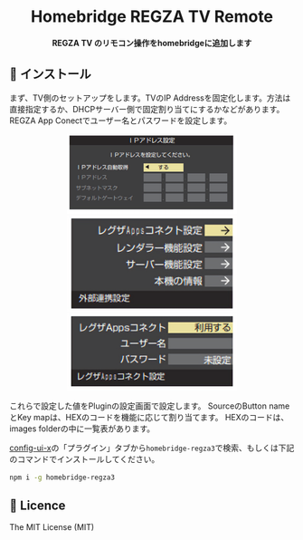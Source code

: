 <div align="center">
  <h1>Homebridge REGZA TV Remote</h1>
</div>

<div align="center">
  <strong>REGZA TV のリモコン操作をhomebridgeに追加します</strong>
</div>

## 📲 インストール
まず、TV側のセットアップをします。TVのIP Addressを固定化します。方法は直接指定するか、DHCPサーバー側で固定割り当てにするかなどがあります。
REGZA App Conectでユーザー名とパスワードを設定します。
<p align="center">
<img src="https://raw.githubusercontent.com/sylpied/homebridge-regza3/main/images/HomebridgeREGZAplugin01.png" width="300">
<img src="https://raw.githubusercontent.com/sylpied/homebridge-regza3/main/images/HomebridgeREGZAplugin02.png" width="300">
<img src="https://raw.githubusercontent.com/sylpied/homebridge-regza3/main/images/HomebridgeREGZAplugin03.png" width="300">
</p>
これらで設定した値をPluginの設定画面で設定します。
SourceのButton nameとKey mapは、HEXのコードを機能に応じて割り当てます。
HEXのコードは、images folderの中に一覧表があります。

[config-ui-x](https://github.com/oznu/homebridge-config-ui-x)の「プラグイン」タブから`homebridge-regza3`で検索、もしくは下記のコマンドでインストールしてください。


```sh
npm i -g homebridge-regza3
```

## 🎫 Licence

The MIT License (MIT)
